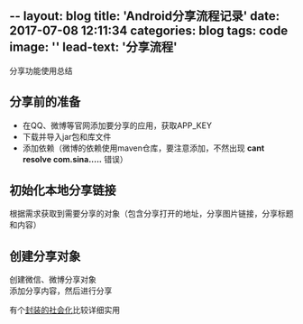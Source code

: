 
--
layout: blog
title: 'Android分享流程记录'
date: 2017-07-08 12:11:34
categories: blog
tags: code
image: ''
lead-text: '分享流程'
---

分享功能使用总结

## 分享前的准备

- 在QQ、微博等官网添加要分享的应用，获取APP_KEY
- 下载并导入jar包和库文件
- 添加依赖（微博的依赖使用maven仓库，要注意添加，不然出现 **cant resolve com.sina.....** 错误）

## 初始化本地分享链接
根据需求获取到需要分享的对象（包含分享打开的地址，分享图片链接，分享标题和内容）

## 创建分享对象
创建微信、微博分享对象<br>
添加分享内容，然后进行分享

有个[封装的社会化](https://github.com/tsy12321/SocialSDKAndroid)比较详细实用



